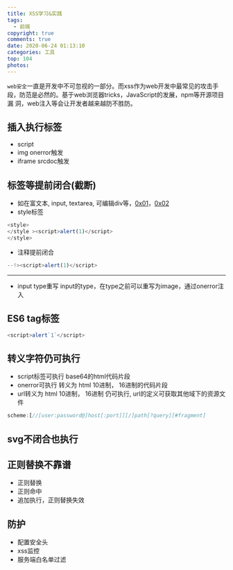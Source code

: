 ```yaml
---
title: XSS学习&实践
tags:
  - 前端
copyright: true
comments: true
date: 2020-06-24 01:13:10
categories: 工具
top: 104
photos:
---
```


`web安全`一直是开发中不可忽视的一部分。而xss作为web开发中最常见的攻击手段，防范是必然的。基于web浏览器tricks，JavaScript的发展，npm等开源项目漏
洞，web注入等会让开发者越来越防不胜防。

## 插入执行标签
- script
- img onerror触发
- iframe srcdoc触发

## 标签等提前闭合(截断)
- 如在富文本, input, textarea, 可编辑div等，[0x01](https://xss.haozi.me/#/0x01)，[0x02](https://xss.haozi.me/#/0x02)
- style标签
```js
<style>
</style ><script>alert(1)</script>
</style>
```
- 注释提前闭合
```js
--!><script>alert(1)</script>
```

---
<!--more-->

- input type重写
input的type，在type之前可以重写为image，通过onerror注入

## ES6 tag标签
```js
<script>alert`1`</script>
```

## 转义字符仍可执行
- script标签可执行 base64的html代码片段
- onerror可执行 转义为 html 10进制， 16进制的代码片段
- url转义为 html 10进制， 16进制 仍可执行, url的定义可获取其他域下的资源文件
```js
scheme:[//[user:password@]host[:port]][/]path[?query][#fragment]
```

## svg不闭合也执行
## 正则替换不靠谱
- 正则替换
- 正则命中
- 追加执行，正则替换失效

## 防护
- 配置安全头
- xss监控
- 服务端白名单过滤
